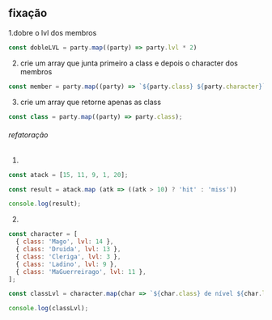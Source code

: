 ## fixação
1.dobre o lvl dos membros
```js
const dobleLVL = party.map((party) => party.lvl * 2)
```
2. crie um array que junta primeiro a class e depois o character dos membros
```js
const member = party.map((party) => `${party.class} ${party.character}`);
```

3. crie um array que retorne apenas as class 
```js
const class = party.map((party) => party.class);
```
###### refatoração

1.
```js
const atack = [15, 11, 9, 1, 20];

const result = atack.map (atk => ((atk > 10) ? 'hit' : 'miss'))

console.log(result);
```

2.
```js
const character = [
  { class: 'Mago', lvl: 14 },
  { class: 'Druida', lvl: 13 },
  { class: 'Cleriga', lvl: 3 },
  { class: 'Ladino', lvl: 9 },
  { class: 'MaGuerreirago', lvl: 11 },
];

const classLvl = character.map(char => `${char.class} de nível ${char.lvl}`);

console.log(classLvl);

```

